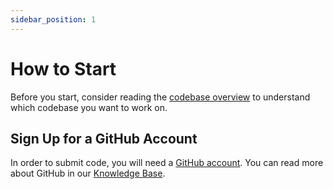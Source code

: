 ```yaml
---
sidebar_position: 1
---
```


# How to Start

Before you start, consider reading the [codebase overview](../intro) to understand which codebase you want to work on.

## Sign Up for a GitHub Account

In order to submit code, you will need a [GitHub account](https://github.com/). You can read more about GitHub in our [Knowledge Base](../knowledge-base.md#github).
